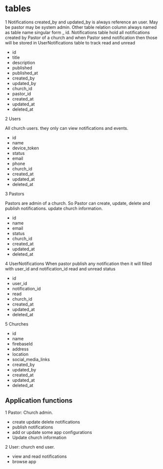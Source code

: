# tables

1 Notifications
created_by and updated_by is always reference an user. May be pastor may be system admin. Other table relation column always named as table name singular form _ id. Notifications table hold all notifications created by Pastor of a church and when Pastor send notification then those will be stored in UserNotifications table to track read and unread

- id
- title
- description
- published
- published_at
- created_by
- updated_by
- church_id
- pastor_id
- created_at
- updated_at
- deleted_at

2 Users

All church users. they only can view notifications and events.

- id
- name
- device_token
- status
- email
- phone
- church_id
- created_at
- updated_at
- deleted_at

3 Pastors

Pastors are admin of a church. So Pastor can create, update, delete and publish notifications. update church information.

- id
- name
- email
- status
- church_id
- created_at
- updated_at
- deleted_at

4 UserNotifications
When pastor publish any notification then it will filled with user_id and notification_id read and unread status

- id
- user_id
- notification_id
- read
- church_id
- created_at
- updated_at
- deleted_at

5 Churches

- id
- name
- firebaseId
- address
- location
- social_media_links
- created_by
- updated_by
- created_at
- updated_at
- deleted_at

## Application functions

1 Pastor: Church admin.

- create update delete notifications
- publish notifications
- add or update some app configurations
- Update church information

2 User: church end user.

- view and read notifications
- browse app
